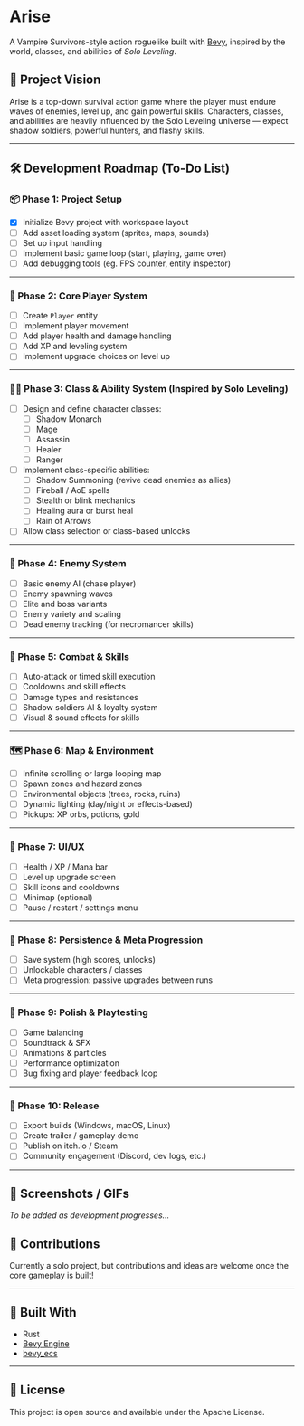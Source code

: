 # Arise

A Vampire Survivors-style action roguelike built with [Bevy](https://bevyengine.org/), inspired by the world, classes, and abilities of _Solo Leveling_.

## 🎯 Project Vision

Arise is a top-down survival action game where the player must endure waves of enemies, level up, and gain powerful skills. Characters, classes, and abilities are heavily influenced by the Solo Leveling universe — expect shadow soldiers, powerful hunters, and flashy skills.

---

## 🛠 Development Roadmap (To-Do List)

### 📦 Phase 1: Project Setup

- [x] Initialize Bevy project with workspace layout
- [ ] Add asset loading system (sprites, maps, sounds)
- [ ] Set up input handling
- [ ] Implement basic game loop (start, playing, game over)
- [ ] Add debugging tools (eg. FPS counter, entity inspector)

---

### 🧍 Phase 2: Core Player System

- [ ] Create `Player` entity
- [ ] Implement player movement
- [ ] Add player health and damage handling
- [ ] Add XP and leveling system
- [ ] Implement upgrade choices on level up

---

### 🧙‍♂️ Phase 3: Class & Ability System (Inspired by Solo Leveling)

- [ ] Design and define character classes:
  - [ ] Shadow Monarch
  - [ ] Mage
  - [ ] Assassin
  - [ ] Healer
  - [ ] Ranger
- [ ] Implement class-specific abilities:
  - [ ] Shadow Summoning (revive dead enemies as allies)
  - [ ] Fireball / AoE spells
  - [ ] Stealth or blink mechanics
  - [ ] Healing aura or burst heal
  - [ ] Rain of Arrows
- [ ] Allow class selection or class-based unlocks

---

### 🧟 Phase 4: Enemy System

- [ ] Basic enemy AI (chase player)
- [ ] Enemy spawning waves
- [ ] Elite and boss variants
- [ ] Enemy variety and scaling
- [ ] Dead enemy tracking (for necromancer skills)

---

### 🧠 Phase 5: Combat & Skills

- [ ] Auto-attack or timed skill execution
- [ ] Cooldowns and skill effects
- [ ] Damage types and resistances
- [ ] Shadow soldiers AI & loyalty system
- [ ] Visual & sound effects for skills

---

### 🗺️ Phase 6: Map & Environment

- [ ] Infinite scrolling or large looping map
- [ ] Spawn zones and hazard zones
- [ ] Environmental objects (trees, rocks, ruins)
- [ ] Dynamic lighting (day/night or effects-based)
- [ ] Pickups: XP orbs, potions, gold

---

### 🎨 Phase 7: UI/UX

- [ ] Health / XP / Mana bar
- [ ] Level up upgrade screen
- [ ] Skill icons and cooldowns
- [ ] Minimap (optional)
- [ ] Pause / restart / settings menu

---

### 💾 Phase 8: Persistence & Meta Progression

- [ ] Save system (high scores, unlocks)
- [ ] Unlockable characters / classes
- [ ] Meta progression: passive upgrades between runs

---

### 🧪 Phase 9: Polish & Playtesting

- [ ] Game balancing
- [ ] Soundtrack & SFX
- [ ] Animations & particles
- [ ] Performance optimization
- [ ] Bug fixing and player feedback loop

---

### 🚀 Phase 10: Release

- [ ] Export builds (Windows, macOS, Linux)
- [ ] Create trailer / gameplay demo
- [ ] Publish on itch.io / Steam
- [ ] Community engagement (Discord, dev logs, etc.)

---

## 📸 Screenshots / GIFs

_To be added as development progresses..._

## 🤝 Contributions

Currently a solo project, but contributions and ideas are welcome once the core gameplay is built!

---

## 🧰 Built With

- Rust
- [Bevy Engine](https://bevyengine.org/)
- [bevy_ecs](https://docs.rs/bevy_ecs)

---

## 📝 License

This project is open source and available under the Apache License.
